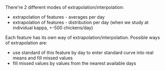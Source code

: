 There're 2 different modes of extrapolation/interpolation:
- extrapolation of features - averages per day
- extrapolation of features - distribution per day (when we study at individual kappa, +-500 chickens/day)

Each feature has its own way of extrapolation/interpolation. Possible ways of extrapolation are: 
- use standard of this feature by day to enter standard curve into real means and fill missed values
- fill missed values by values from the nearest available days